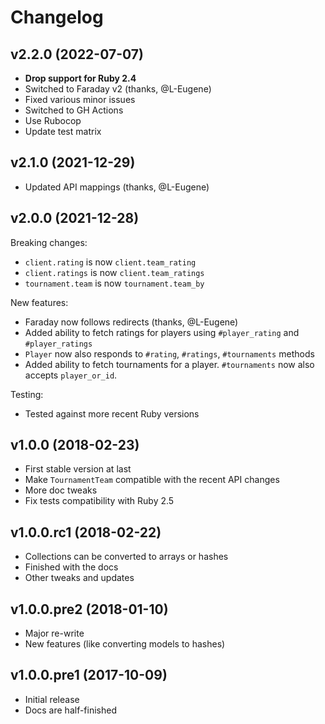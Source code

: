 # Changelog

## v2.2.0 (2022-07-07)

* **Drop support for Ruby 2.4**
* Switched to Faraday v2 (thanks, @L-Eugene)
* Fixed various minor issues
* Switched to GH Actions
* Use Rubocop
* Update test matrix

## v2.1.0 (2021-12-29)

* Updated API mappings (thanks, @L-Eugene)

## v2.0.0 (2021-12-28)

Breaking changes:

* `client.rating` is now `client.team_rating`
* `client.ratings` is now `client.team_ratings`
* `tournament.team` is now `tournament.team_by`

New features:

* Faraday now follows redirects (thanks, @L-Eugene)
* Added ability to fetch ratings for players using `#player_rating` and `#player_ratings`
* `Player` now also responds to `#rating`, `#ratings`, `#tournaments` methods
*  Added ability to fetch tournaments for a player. `#tournaments` now also accepts `player_or_id`.

Testing:   

* Tested against more recent Ruby versions

## v1.0.0 (2018-02-23)

* First stable version at last
* Make `TournamentTeam` compatible with the recent API changes
* More doc tweaks
* Fix tests compatibility with Ruby 2.5

## v1.0.0.rc1 (2018-02-22)

* Collections can be converted to arrays or hashes
* Finished with the docs
* Other tweaks and updates

## v1.0.0.pre2 (2018-01-10)

* Major re-write
* New features (like converting models to hashes)

## v1.0.0.pre1 (2017-10-09)

* Initial release
* Docs are half-finished